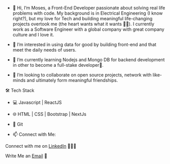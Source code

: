 - 👋 Hi, I’m Moses, a Front-End Developer passionate about solving real life problems with code. My background is in Electrical Engineering (I know right?), but my love for Tech and building meaningful life-changing projects overtook me (the heart wants what it wants 🥰🥰). I currently work as a Software Engineer with a global company with great company culture and I love it.

- 👀 I’m interested in using data for good by building front-end and that meet the daily needs of users.

- 🌱 I’m currently learning Nodejs and Mongo DB for backend development in other to become a full-stake developer💪.

- 💞️ I’m looking to collaborate on open source projects, network with like-minds and ultimately form meaningful friendships.


🛠 Tech Stack
- 💻   Javascript | ReactJS

- 🌐   HTML | CSS | Bootstrap | NextJs

- 🔧   Git 

- 📫 Connect with Me:

Connect with me on [LinkedIn](https://www.linkedin.com/in/ezechukwu-chibuike/) 👨🏻‍💻

Write Me an [Email](https://mail.google.com/mail/u/0/?fs=1&tf=cm&source=mailto&to=ezechukwuchibuikemoses@gmail.com.com) 💌
